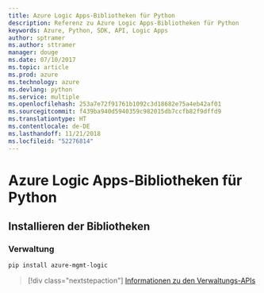 ```yaml
---
title: Azure Logic Apps-Bibliotheken für Python
description: Referenz zu Azure Logic Apps-Bibliotheken für Python
keywords: Azure, Python, SDK, API, Logic Apps
author: sptramer
ms.author: sttramer
manager: douge
ms.date: 07/10/2017
ms.topic: article
ms.prod: azure
ms.technology: azure
ms.devlang: python
ms.service: multiple
ms.openlocfilehash: 253a7e72f91761b1092c3d18682e75a4eb42af01
ms.sourcegitcommit: f439ba940d5940359c982015db7ccfb82f9dffd9
ms.translationtype: HT
ms.contentlocale: de-DE
ms.lasthandoff: 11/21/2018
ms.locfileid: "52276814"
---
```

# <a name="azure-logic-apps-libraries-for-python"></a>Azure Logic Apps-Bibliotheken für Python

## <a name="install-the-libraries"></a>Installieren der Bibliotheken


### <a name="management"></a>Verwaltung

```bash
pip install azure-mgmt-logic
```
> [!div class="nextstepaction"]
> [Informationen zu den Verwaltungs-APIs](/python/api/overview/azure/logicapps/management)